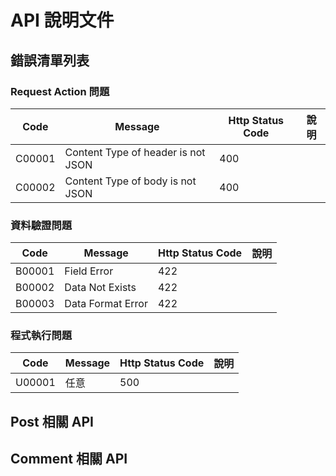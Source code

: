 # API 說明文件

## 錯誤清單列表

### Request Action 問題

| Code   | Message                            | Http Status Code | 說明 |
| ------ | ---------------------------------- | ---------------- | ---- |
| C00001 | Content Type of header is not JSON | 400              |      |
| C00002 | Content Type of body is not JSON   | 400              |      |

### 資料驗證問題

| Code   | Message           | Http Status Code | 說明 |
| ------ | ----------------- | ---------------- | ---- |
| B00001 | Field Error       | 422              |      |
| B00002 | Data Not Exists   | 422              |      |
| B00003 | Data Format Error | 422              |      |

### 程式執行問題

| Code   | Message | Http Status Code | 說明 |
| ------ | ------- | ---------------- | ---- |
| U00001 | 任意    | 500              |      |

## Post 相關 API

## Comment 相關 API
